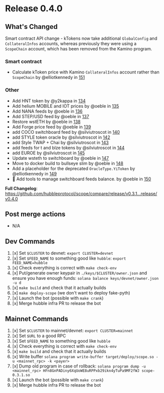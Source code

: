 # Release 0.4.0

## What's Changed

Smart contract API change - kTokens now take additional `GlobalConfig` and `CollateralInfos` accounts, whereas previously they were using a `ScopeChain` account, which has been removed from the Kamino program.

### Smart contract

* Calculate kToken price with Kamino `CollateralInfos` account rather than `ScopeChain` by @elliotkennedy in [151](https://github.com/hubbleprotocol/scope/pull/151)

### Other

* Add HNT token by @y2kappa in [134](https://github.com/hubbleprotocol/scope/pull/134)
* Add helium MOBILE and IOT prices by @oeble in [135](https://github.com/hubbleprotocol/scope/pull/135)
* Add NANA feeds by @oeble in [136](https://github.com/hubbleprotocol/scope/pull/136)
* Add STEP/USD feed by @oeble in [137](https://github.com/hubbleprotocol/scope/pull/137)
* Restore wstETH by @oeble in [138](https://github.com/hubbleprotocol/scope/pull/138)
* Add Forge price feed by @oeble in [139](https://github.com/hubbleprotocol/scope/pull/139)
* add COCO switchboard feed by @silviutroscot in [140](https://github.com/hubbleprotocol/scope/pull/140)
* add STYLE token oracle by @silviutroscot in [142](https://github.com/hubbleprotocol/scope/pull/142)
* add Style TWAP + Chai  by @silviutroscot in [143](https://github.com/hubbleprotocol/scope/pull/143)
* add feeds for t and blze tokens by @silviutroscot in [144](https://github.com/hubbleprotocol/scope/pull/144)
* add EUROE by @silviutroscot in [145](https://github.com/hubbleprotocol/scope/pull/145)
* Update wsteth to switchboard by @oeble in [147](https://github.com/hubbleprotocol/scope/pull/147)
* Move to docker build to bullseye slim by @oeble in [148](https://github.com/hubbleprotocol/scope/pull/148)
* Add a placeholder for the deprecated `OracleType.YiToken` by @elliotkennedy in [149](https://github.com/hubbleprotocol/scope/pull/149)
* 🎉 Add tools to manage switchboard feeds balance. by @oeble in [150](https://github.com/hubbleprotocol/scope/pull/150)

**Full Changelog**: <https://github.com/hubbleprotocol/scope/compare/release/v0.3.1...release/v0.4.0>

## Post merge actions

* N/A

## Dev Commands

1. [x] Set `$CLUSTER` to devnet: `export CLUSTER=devnet`
2. [x] Set `$FEED_NAME` to something good like `hubble`: `export FEED_NAME=hubble`
3. [x] Check everything is correct with `make check-env`
4. [x] Put/generate owner keypair in `./keys/$CLUSTER/owner.json` and ensure you have enough funds: `solana balance keys/devnet/owner.json -u d`
5. [x] `make build` and check that it actually builds
6. [x] `make deploy-scope` (we don't want to deploy fake-pyth)
7. [x] Launch the bot (possible with `make crank`)
8. [x] Merge hubble infra PR to release the bot

## Mainnet Commands

1. [x] Set `$CLUSTER` to mainnet/devnet: `export CLUSTER=mainnet`
2. [x] Set `$URL` to a good RPC
3. [x] Set `$FEED_NAME` to something good like `hubble`
4. [x] Check everything is correct with `make check-env`
5. [x] `make build` and check that it actually builds
6. [x] Write buffer `solana program write-buffer target/deploy/scope.so -u <mainnet_rpc> -k <payer>`
7. [x] Dump old program in case of rollback: `solana program dump -u <mainnet_rpc> HFn8GnPADiny6XqUoWE8uRPPxb29ikn4yTuPa9MF2fWJ scope-0.3.1.so` 
8. [x] Launch the bot (possible with `make crank`)
9. [x] Merge hubble infra PR to release the bot

